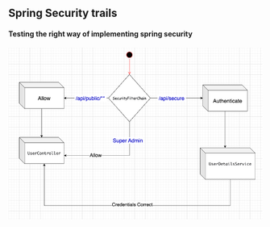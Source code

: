 ## Spring Security trails 
#### Testing the right way of implementing spring security


![Screenshot 2023-06-06 at 5.10.39 AM.png](Screenshot%202023-06-06%20at%205.10.39%20AM.png)